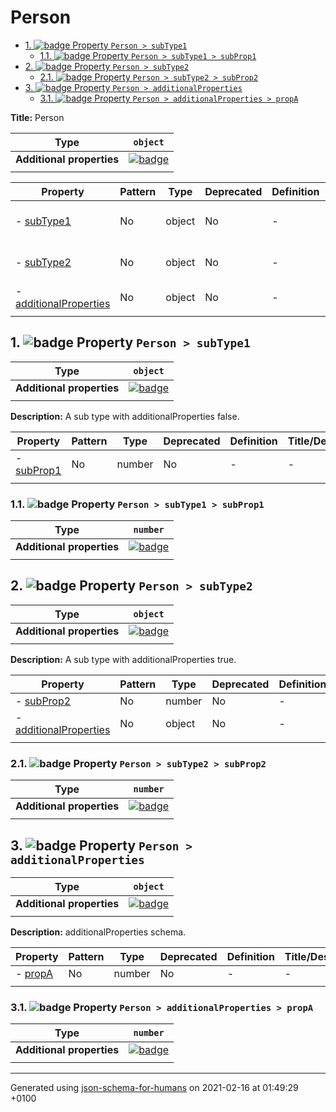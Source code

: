 # Person

- [1. ![badge](https://img.shields.io/badge/Optional-yellow) Property `Person > subType1`](#subType1)
  - [1.1. ![badge](https://img.shields.io/badge/Optional-yellow) Property `Person > subType1 > subProp1`](#subType1_subProp1)
- [2. ![badge](https://img.shields.io/badge/Optional-yellow) Property `Person > subType2`](#subType2)
  - [2.1. ![badge](https://img.shields.io/badge/Optional-yellow) Property `Person > subType2 > subProp2`](#subType2_subProp2)
- [3. ![badge](https://img.shields.io/badge/Optional-yellow) Property `Person > additionalProperties`](#additionalProperties)
  - [3.1. ![badge](https://img.shields.io/badge/Optional-yellow) Property `Person > additionalProperties > propA`](#additionalProperties_propA)

**Title:** Person

| Type                      | `object`                                                                                                                                             |
| ------------------------- | ---------------------------------------------------------------------------------------------------------------------------------------------------- |
| **Additional properties** | [![badge](https://img.shields.io/badge/Should-conform--blue)](#additionalProperties "Each additional property must conform to the following schema") |
|                           |                                                                                                                                                      |

| Property                                         | Pattern | Type   | Deprecated | Definition | Title/Description                           |
| ------------------------------------------------ | ------- | ------ | ---------- | ---------- | ------------------------------------------- |
| - [subType1](#subType1 )                         | No      | object | No         | -          | A sub type with additionalProperties false. |
| - [subType2](#subType2 )                         | No      | object | No         | -          | A sub type with additionalProperties true.  |
| - [additionalProperties](#additionalProperties ) | No      | object | No         | -          | additionalProperties schema.                |
|                                                  |         |        |            |            |                                             |

## <a name="subType1"></a>1. ![badge](https://img.shields.io/badge/Optional-yellow) Property `Person > subType1`

| Type                      | `object`                                                                                          |
| ------------------------- | ------------------------------------------------------------------------------------------------- |
| **Additional properties** | [![badge](https://img.shields.io/badge/Not+allowed--red)](# "Additional Properties not allowed.") |
|                           |                                                                                                   |

**Description:** A sub type with additionalProperties false.

| Property                          | Pattern | Type   | Deprecated | Definition | Title/Description |
| --------------------------------- | ------- | ------ | ---------- | ---------- | ----------------- |
| - [subProp1](#subType1_subProp1 ) | No      | number | No         | -          | -                 |
|                                   |         |        |            |            |                   |

### <a name="subType1_subProp1"></a>1.1. ![badge](https://img.shields.io/badge/Optional-yellow) Property `Person > subType1 > subProp1`

| Type                      | `number`                                                                                                             |
| ------------------------- | -------------------------------------------------------------------------------------------------------------------- |
| **Additional properties** | [![badge](https://img.shields.io/badge/Any+type--allowed-green)](# "Additional Properties of any type are allowed.") |
|                           |                                                                                                                      |

## <a name="subType2"></a>2. ![badge](https://img.shields.io/badge/Optional-yellow) Property `Person > subType2`

| Type                      | `object`                                                                                                             |
| ------------------------- | -------------------------------------------------------------------------------------------------------------------- |
| **Additional properties** | [![badge](https://img.shields.io/badge/Any+type--allowed-green)](# "Additional Properties of any type are allowed.") |
|                           |                                                                                                                      |

**Description:** A sub type with additionalProperties true.

| Property                                                  | Pattern | Type   | Deprecated | Definition | Title/Description |
| --------------------------------------------------------- | ------- | ------ | ---------- | ---------- | ----------------- |
| - [subProp2](#subType2_subProp2 )                         | No      | number | No         | -          | -                 |
| - [additionalProperties](#subType2_additionalProperties ) | No      | object | No         | -          | -                 |
|                                                           |         |        |            |            |                   |

### <a name="subType2_subProp2"></a>2.1. ![badge](https://img.shields.io/badge/Optional-yellow) Property `Person > subType2 > subProp2`

| Type                      | `number`                                                                                                             |
| ------------------------- | -------------------------------------------------------------------------------------------------------------------- |
| **Additional properties** | [![badge](https://img.shields.io/badge/Any+type--allowed-green)](# "Additional Properties of any type are allowed.") |
|                           |                                                                                                                      |

## <a name="additionalProperties"></a>3. ![badge](https://img.shields.io/badge/Optional-yellow) Property `Person > additionalProperties`

| Type                      | `object`                                                                                                             |
| ------------------------- | -------------------------------------------------------------------------------------------------------------------- |
| **Additional properties** | [![badge](https://img.shields.io/badge/Any+type--allowed-green)](# "Additional Properties of any type are allowed.") |
|                           |                                                                                                                      |

**Description:** additionalProperties schema.

| Property                                | Pattern | Type   | Deprecated | Definition | Title/Description |
| --------------------------------------- | ------- | ------ | ---------- | ---------- | ----------------- |
| - [propA](#additionalProperties_propA ) | No      | number | No         | -          | -                 |
|                                         |         |        |            |            |                   |

### <a name="additionalProperties_propA"></a>3.1. ![badge](https://img.shields.io/badge/Optional-yellow) Property `Person > additionalProperties > propA`

| Type                      | `number`                                                                                                             |
| ------------------------- | -------------------------------------------------------------------------------------------------------------------- |
| **Additional properties** | [![badge](https://img.shields.io/badge/Any+type--allowed-green)](# "Additional Properties of any type are allowed.") |
|                           |                                                                                                                      |

----------------------------------------------------------------------------------------------------------------------------
Generated using [json-schema-for-humans](https://github.com/coveooss/json-schema-for-humans) on 2021-02-16 at 01:49:29 +0100